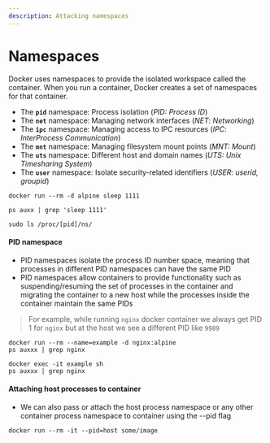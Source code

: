 ```yaml
---
description: Attacking namespaces
---
```


# Namespaces

Docker uses namespaces to provide the isolated workspace called the container. When you run a container, Docker creates a set of namespaces for that container.

* The **`pid`** namespace: Process isolation \(_PID: Process ID_\)
* The **`net`** namespace: Managing network interfaces \(_NET_: _Networking_\)
* The **`ipc`** namespace: Managing access to IPC resources \(_IPC_: _InterProcess_ _Communication_\)
* The **`mnt`** namespace: Managing filesystem mount points \(_MNT: Mount_\)
* The **`uts`** namespace: Different host and domain names \(_UTS: Unix Timesharing System_\)
* The **`user`** namespace: Isolate security-related identifiers \(_USER: userid, groupid_\)

```text
docker run --rm -d alpine sleep 1111

ps auxx | grep 'sleep 1111'

sudo ls /proc/[pid]/ns/
```

#### PID namespace

* PID namespaces isolate the process ID number space, meaning that processes in different PID namespaces can have the same PID
* PID namespaces allow containers to provide functionality such as suspending/resuming the set of processes in the container and migrating the container to a new host while the processes inside the container maintain the same PIDs

> For example, while running `nginx` docker container we always get PID 1 for `nginx` but at the host we see a different PID like `9989`

```text
docker run --rm --name=example -d nginx:alpine
ps auxxx | grep nginx

docker exec -it example sh
ps auxxx | grep nginx
```



#### Attaching host processes to container

* We can also pass or attach the host process namespace or any other container process namespace to container using the --pid flag

```text
docker run --rm -it --pid=host some/image
```

